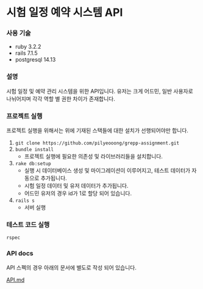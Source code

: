 # 시험 일정 예약 시스템 API

### 사용 기술
- ruby 3.2.2
- rails 7.1.5
- postgresql 14.13

### 설명
시험 일정 및 예약 관리 시스템을 위한 API입니다.
유저는 크게 어드민, 일반 사용자로 나뉘어지며 각각 역할 별 권한 차이가 존재합니다.

### 프로젝트 실행
프로젝트 실행을 위해서는 위에 기재된 스택들에 대한 설치가 선행되어야만 합니다.

1. `git clone https://github.com/pilyeooong/grepp-assignment.git`
2. `bundle install`
   - 프로젝트 실행에 필요한 의존성 및 라이브러리들을 설치합니다.
3. `rake db:setup`
   - 실행 시 데이터베이스 생성 및 마이그레이션이 이루어지고, 테스트 데이터가 자동으로 추가됩니다.
   - 시험 일정 데이터 및 유저 데이터가 추가됩니다.
   - 어드민 유저의 경우 id가 1로 할당 되어 있습니다.
4. `rails s`
   - 서버 실행

### 테스트 코드 실행
```bash
rspec
```

### API docs
API 스펙의 경우 아래의 문서에 별도로 작성 되어 있습니다.

[API.md](API.md)
